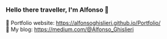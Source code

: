 ### Hello there traveller, I'm Alfonso 👋 

<!--
**AlfonsoGhislieri/AlfonsoGhislieri** is a ✨ _special_ ✨ repository because its `README.md` (this file) appears on your GitHub profile.

Here are some ideas to get you started:

- 🔭 I’m currently working on ...
- 🌱 I’m currently learning ...
- 👯 I’m looking to collaborate on ...
- 🤔 I’m looking for help with ...
- 💬 Ask me about ...
- 📫 How to reach me: ...
- 😄 Pronouns: ...
- ⚡ Fun fact: ...
-->


🤔 Portfolio website: https://alfonsoghislieri.github.io/Portfolio/ </br>
💬 My blog: https://medium.com/@Alfonso_Ghislieri
